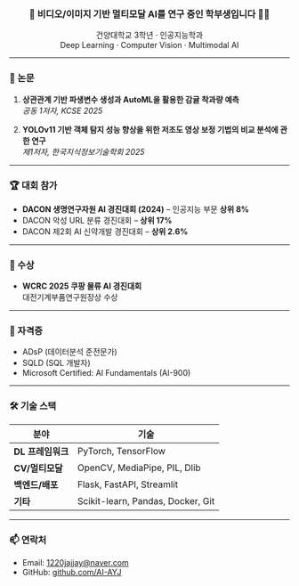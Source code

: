 <h3 align="center">🎥 비디오/이미지 기반 멀티모달 AI를 연구 중인 학부생입니다 👩‍💻</h3>

<p align="center">
  건양대학교 3학년 · 인공지능학과 <br/>
  Deep Learning · Computer Vision · Multimodal AI
</p>

---

### 📄 논문

1. **상관관계 기반 파생변수 생성과 AutoML을 활용한 감귤 착과량 예측**  
   *공동 1저자, KCSE 2025*

2. **YOLOv11 기반 객체 탐지 성능 향상을 위한 저조도 영상 보정 기법의 비교 분석에 관한 연구**  
   *제1저자, 한국지식정보기술학회 2025*

---

### 🏆 대회 참가

- **DACON 생명연구자원 AI 경진대회 (2024)** – 인공지능 부문 **상위 8%**
- DACON 악성 URL 분류 경진대회 – **상위 17%**
- DACON 제2회 AI 신약개발 경진대회 – **상위 2.6%**

---

### 🥇 수상

- **WCRC 2025 쿠팡 물류 AI 경진대회**  
  대전기계부품연구원장상 수상

---

### 📜 자격증

- ADsP (데이터분석 준전문가)
- SQLD (SQL 개발자)
- Microsoft Certified: AI Fundamentals (AI-900)

---

### 🛠 기술 스택

| 분야        | 기술 |
|-------------|------|
| **DL 프레임워크** | PyTorch, TensorFlow |
| **CV/멀티모달** | OpenCV, MediaPipe, PIL, Dlib |
| **백엔드/배포** | Flask, FastAPI, Streamlit |
| **기타** | Scikit-learn, Pandas, Docker, Git |

---

### 📫 연락처
- Email: 1220jajjay@naver.com 
- GitHub: [github.com/AI-AYJ](https://github.com/AI-AYJ)
